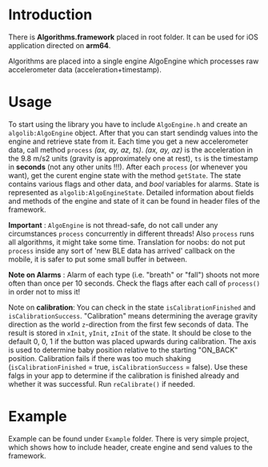 # Introduction

There is **Algorithms.framework** placed in root folder. It can be used for iOS application directed on **arm64**. 

Algorithms are placed into a single engine AlgoEngine which processes raw accelerometer data (acceleration+timestamp).

# Usage

To start using the library you have to include `AlgoEngine.h` and create an `algolib:AlgoEngine` object. After that you can start sendindg values into the engine and retrieve state from it. Each time you get a new accelerometer data, call method `process` _(ax, ay, az, ts)_. _(ax, ay, az)_ is the  acceleration in the 9.8 m/s2 units (gravity is approximately one at rest), `ts` is the timestamp in **seconds** (not any other units !!!). After each `process` (or whenever you want), get the curent engine state with
the method `getState`. The state contains various flags and other data, and _bool_ variables for alarms.  State is represented as `algolib:AlgoEngineState`. Detailed information about fields and methods of the engine and state of it can be found in header files of the framework.

**Important** : `AlgoEngine` is not thread-safe, do not call under any circumstances `process` concurrently in different threads! Also `process` runs all algorithms, it might take some time. Translation for noobs: do not put `process` inside any sort of 'new BLE data has arrived' callback on the mobile, it is safer to put some small buffer in between.

**Note on Alarms** : Alarm of each type (i.e. "breath" or "fall") shoots not more often than once per 10 seconds. Check the flags after each call of `process()` in order
not to miss it!

Note on **calibration**: You can check in the state `isCalibrationFinished` and `isCalibrationSuccess`. "Calibration" means determining the average gravity 
direction as the world `z`-direction from the first few seconds of data. The result is stored in `xInit`, `yInit`, `zInit` of the state. It should be close to 
the default 0, 0, 1 if the button was placed upwards during calibration. The axis is used to determine baby position relative to the starting "ON_BACK" position. 
Calibration fails if there was too much shaking (`isCalibrationFinished` = true, `isCalibrationSuccess` = false). Use these falgs in your app
to determine if the calibration is finished already and whether it was successful.  Run `reCalibrate()` if needed.

# Example

Example can be found under `Example` folder. There is very simple project, which shows how to include header, create engine and send values to the framework.